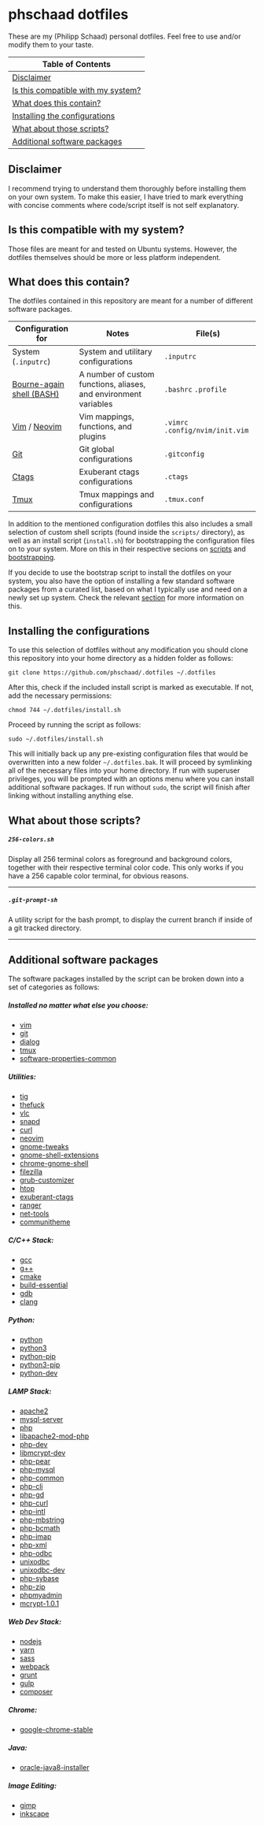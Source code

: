 # phschaad dotfiles

These are my (Philipp Schaad) personal dotfiles. Feel free to use and/or
modify them to your taste.

| Table of Contents |
| --- |
| [Disclaimer](#disclaimer) |
| [Is this compatible with my system?](#compatibility) |
| [What does this contain?](#components) |
| [Installing the configurations](#install) |
| [What about those scripts?](#scripts) |
| [Additional software packages](#packages) |

<a name="disclaimer"></a>
## Disclaimer

I recommend trying to understand them thoroughly before installing them on your
own system. To make this easier, I have tried to mark everything with concise
comments where code/script itself is not self explanatory.

<a name="compatibility"></a>
## Is this compatible with my system?

Those files are meant for and tested on Ubuntu systems. However, the dotfiles
themselves should be more or less platform independent.

<a name="components"></a>
## What does this contain?

The dotfiles contained in this repository are meant for a number of different
software packages.

| Configuration for | Notes | File(s) |
| --- | --- | --- |
| System (`.inputrc`) | System and utilitary configurations | `.inputrc` |
| [Bourne-again shell (BASH)](https://linux.die.net/man/1/bash) | A number of custom functions, aliases, and environment variables | `.bashrc` `.profile` |
| [Vim](https://www.vim.org/) / [Neovim](https://neovim.io/) | Vim mappings, functions, and plugins | `.vimrc` `.config/nvim/init.vim` |
| [Git](https://git-scm.com/) | Git global configurations | `.gitconfig` |
| [Ctags](http://ctags.sourceforge.net/) | Exuberant ctags configurations | `.ctags` |
| [Tmux](https://github.com/tmux/tmux) | Tmux mappings and configurations | `.tmux.conf` |

In addition to the mentioned configuration dotfiles this also includes a small
selection of custom shell scripts (found inside the `scripts/` directory), as
well as an install script (`install.sh`) for bootstrapping the configuration
files on to your system. More on this in their respective secions on
[scripts](#scripts) and [bootstrapping](#install).

If you decide to use the bootstrap script to install the dotfiles on your
system, you also have the option of installing a few standard software packages
from a curated list, based on what I typically use and need on a newly set up
system. Check the relevant [section](#packages) for more information on this.

<a name="install"></a>
## Installing the configurations

To use this selection of dotfiles without any modification you should clone
this repository into your home directory as a hidden folder as follows:

```
git clone https://github.com/phschaad/.dotfiles ~/.dotfiles
```

After this, check if the included install script is marked as executable. If
not, add the necessary permissions:

```
chmod 744 ~/.dotfiles/install.sh
```

Proceed by running the script as follows:

```
sudo ~/.dotfiles/install.sh
```

This will initially back up any pre-existing configuration files that would be
overwritten into a new folder `~/.dotfiles.bak`. It will proceed by symlinking
all of the necessary files into your home directory. If run with superuser
privileges, you will be prompted with an options menu where you can install
additional software packages. If run without `sudo`, the script will finish
after linking without installing anything else.

<a name="scripts"></a>
## What about those scripts?

##### `256-colors.sh`

Display all 256 terminal colors as foreground and background colors, together
with their respective terminal color code. This only works if you have a 256
capable color terminal, for obvious reasons.

---

##### `.git-prompt-sh`

A utility script for the bash prompt, to display the current branch if inside
of a git tracked directory.

---

<a name="packages"></a>
## Additional software packages

The software packages installed by the script can be broken down into
a set of categories as follows:

##### Installed no matter what else you choose:

- [vim](https://www.vim.org/)
- [git](https://git-scm.com/)
- [dialog](http://manpages.ubuntu.com/manpages/bionic/man1/dialog.1.html)
- [tmux](https://github.com/tmux/tmux)
- [software-properties-common](https://packages.debian.org/sid/admin/software-properties-common)

##### Utilities:

- [tig](https://github.com/jonas/tig)
- [thefuck](https://github.com/nvbn/thefuck)
- [vlc](https://www.videolan.org/vlc/index.html)
- [snapd](https://github.com/snapcore/snapd)
- [curl](https://curl.haxx.se)
- [neovim](https://neovim.io/)
- [gnome-tweaks](https://gitlab.gnome.org/GNOME/gnome-tweaks)
- [gnome-shell-extensions](https://extensions.gnome.org/)
- [chrome-gnome-shell](https://github.com/GNOME/chrome-gnome-shell)
- [filezilla](https://filezilla-project.org/)
- [grub-customizer](https://launchpad.net/grub-customizer)
- [htop](https://hisham.hm/htop/)
- [exuberant-ctags](http://ctags.sourceforge.net/)
- [ranger](https://ranger.github.io/)
- [net-tools](https://wiki.linuxfoundation.org/networking/net-tools)
- [communitheme](https://snapcraft.io/communitheme)

##### C/C++ Stack:

- [gcc](http://gcc.gnu.org/)
- [g++](http://gcc.gnu.org/)
- [cmake](https://cmake.org/)
- [build-essential](https://packages.debian.org/search?keywords=build-essential)
- [gdb](https://www.gnu.org/software/gdb/)
- [clang](https://clang.llvm.org/)

##### Python:

- [python](https://www.python.org/)
- [python3](https://www.python.org/)
- [python-pip](https://pypi.org/project/pip/)
- [python3-pip](https://pypi.org/project/pip/)
- [python-dev](https://packages.debian.org/search?keywords=python-dev)

##### LAMP Stack:

- [apache2](https://httpd.apache.org)
- [mysql-server](https://dev.mysql.com/downloads/mysql/)
- [php](https://www.php.net/)
- [libapache2-mod-php](https://packages.ubuntu.com/search?keywords=libapache2-mod-php)
- [php-dev](https://packages.debian.org/sid/php-dev)
- [libmcrypt-dev](https://packages.debian.org/sid/libmcrypt-dev)
- [php-pear](https://pear.php.net/)
- [php-mysql](https://www.php.net/manual/en/book.mysql.php)
- [php-common](https://packages.debian.org/sid/php-common)
- [php-cli](https://packagist.org/packages/splitbrain/php-cli)
- [php-gd](https://packages.debian.org/stretch/php-gd)
- [php-curl](https://www.php.net/manual/en/book.curl.php)
- [php-intl](https://www.php.net/manual/en/book.intl.php)
- [php-mbstring](https://www.php.net/manual/en/mbstring.installation.php)
- [php-bcmath](https://www.php.net/manual/en/book.bc.php)
- [php-imap](https://www.php.net/manual/en/book.imap.php)
- [php-xml](https://www.php.net/manual/en/book.xml.php)
- [php-odbc](https://php.net/manual/en/book.uodbc.php)
- [unixodbc](http://www.unixodbc.org/)
- [unixodbc-dev](https://packages.debian.org/sid/unixodbc-dev)
- [php-sybase](https://www.php.net/manual/en/book.sybase.php)
- [php-zip](https://php.net/manual/en/book.zip.php)
- [phpmyadmin](https://www.phpmyadmin.net/)
- [mcrypt-1.0.1](https://pecl.php.net/package/mcrypt/1.0.1)

##### Web Dev Stack:

- [nodejs](https://nodejs.org/en/)
- [yarn](https://yarnpkg.com/en/)
- [sass](https://sass-lang.com/)
- [webpack](https://webpack.js.org/)
- [grunt](https://gruntjs.com/)
- [gulp](https://gulpjs.com/)
- [composer](https://getcomposer.org/)

##### Chrome:

- [google-chrome-stable](https://www.google.com/chrome/)

##### Java:

- [oracle-java8-installer](https://launchpad.net/~webupd8team/+archive/ubuntu/java)

##### Image Editing:

- [gimp](https://www.gimp.org/)
- [inkscape](https://inkscape.org/)
